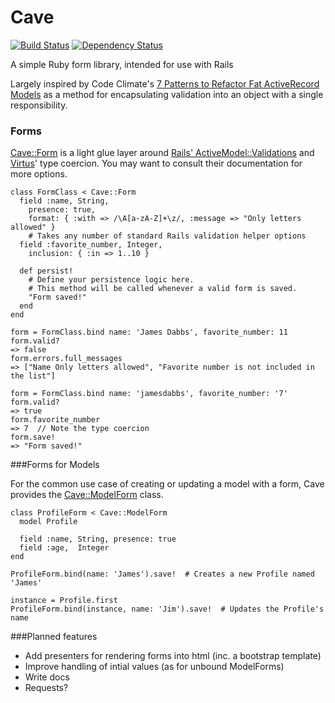 Cave 
=====

[![Build Status](https://travis-ci.org/jamesdabbs/cave.png)](https://travis-ci.org/jamesdabbs/cave)
[![Dependency Status](https://gemnasium.com/jamesdabbs/cave.png)](https://gemnasium.com/jamesdabbs/cave)

A simple Ruby form library, intended for use with Rails

Largely inspired by Code Climate's [7 Patterns to Refactor Fat ActiveRecord Models](http://blog.codeclimate.com/blog/2012/10/17/7-ways-to-decompose-fat-activerecord-models/) as a method for encapsulating validation into an object with a single responsibility.

### Forms

[Cave::Form](https://github.com/jamesdabbs/cave/blob/master/lib/cave/form.rb) is a light glue layer around 
[Rails' ActiveModel::Validations](http://guides.rubyonrails.org/active_record_validations_callbacks.html) 
and [Virtus](https://github.com/solnic/virtus)' type coercion. You may want to consult their documentation for
more options.

    class FormClass < Cave::Form
      field :name, String,
        presence: true,
        format: { :with => /\A[a-zA-Z]+\z/, :message => "Only letters allowed" }
        # Takes any number of standard Rails validation helper options
      field :favorite_number, Integer,
        inclusion: { :in => 1..10 }

      def persist!
        # Define your persistence logic here.
        # This method will be called whenever a valid form is saved.
        "Form saved!"
      end
    end

    form = FormClass.bind name: 'James Dabbs', favorite_number: 11
    form.valid?
    => false
    form.errors.full_messages
    => ["Name Only letters allowed", "Favorite number is not included in the list"]

    form = FormClass.bind name: 'jamesdabbs', favorite_number: '7'
    form.valid?
    => true
    form.favorite_number
    => 7  // Note the type coercion
    form.save!
    => "Form saved!"

###Forms for Models

For the common use case of creating or updating a model with a form, Cave provides
the [Cave::ModelForm](https://github.com/jamesdabbs/cave/blob/master/lib/cave/model_form.rb) class.

    class ProfileForm < Cave::ModelForm
      model Profile

      field :name, String, presence: true
      field :age,  Integer
    end

    ProfileForm.bind(name: 'James').save!  # Creates a new Profile named 'James'

    instance = Profile.first
    ProfileForm.bind(instance, name: 'Jim').save!  # Updates the Profile's name

###Planned features

- Add presenters for rendering forms into html (inc. a bootstrap template)
- Improve handling of intial values (as for unbound ModelForms)
- Write docs
- Requests?